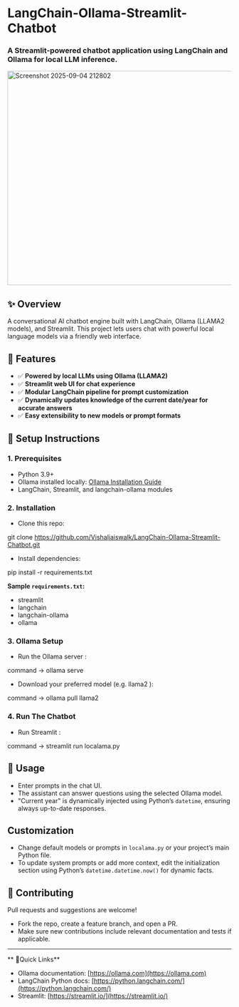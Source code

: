 # LangChain-Ollama-Streamlit-Chatbot

### A Streamlit-powered chatbot application using LangChain and Ollama for local LLM inference.

<img width="1133" height="481" alt="Screenshot 2025-09-04 212802" src="https://github.com/user-attachments/assets/6d888f3d-2fbd-4a0f-90a2-53a17a1e08e2" />

## ✨ Overview
   A conversational AI chatbot engine built with LangChain, Ollama (LLAMA2 models), and Streamlit. This project lets users chat with powerful local language models via a friendly web interface.

## 🌟 Features
- ✅ **Powered by local LLMs using Ollama (LLAMA2)**
- ✅ **Streamlit web UI for chat experience**
- ✅ **Modular LangChain pipeline for prompt customization**
- ✅ **Dynamically updates knowledge of the current date/year for accurate answers**
- ✅ **Easy extensibility to new models or prompt formats**

## 🚀 Setup Instructions

### 1. Prerequisites

- Python 3.9+
- Ollama installed locally: [Ollama Installation Guide](https://ollama.com)
- LangChain, Streamlit, and langchain-ollama modules


### 2. Installation

- Clone this repo:

git clone https://github.com/Vishaljaiswalk/LangChain-Ollama-Streamlit-Chatbot.git


- Install dependencies:
  
pip install -r requirements.txt


**Sample `requirements.txt`:**


- streamlit
- langchain
- langchain-ollama
- ollama


### 3. Ollama Setup

- Run the Ollama server : 

command -> ollama serve

- Download your preferred model (e.g. llama2 ): 

command -> ollama pull llama2


### 4. Run The Chatbot

- Run Streamlit :

command -> streamlit run localama.py


## 🔹 Usage

- Enter prompts in the chat UI.
- The assistant can answer questions using the selected Ollama model.
- "Current year" is dynamically injected using Python’s `datetime`, ensuring always up-to-date responses.

## Customization

- Change default models or prompts in `localama.py` or your project’s main Python file.
- To update system prompts or add more context, edit the initialization section using Python’s `datetime.datetime.now()` for dynamic facts.

## 🤝 Contributing

Pull requests and suggestions are welcome!
- Fork the repo, create a feature branch, and open a PR.
- Make sure new contributions include relevant documentation and tests if applicable.

---

** 🔗Quick Links**  
- Ollama documentation: [https://ollama.com](https://ollama.com)  
- LangChain Python docs: [https://python.langchain.com/](https://python.langchain.com/)  
- Streamlit: [https://streamlit.io/](https://streamlit.io/)  



       















